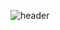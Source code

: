 ![header](https://capsule-render.vercel.app/api?type=waving&color=auto&height=300&section=header&text=xeoxxn_GitHub&fontSize=60&animation=fadeIn&fontAlignY=38&desc=KMU22%SW20%20Profile%20or%20any%20Repo%20like%20me!&descAlignY=51&descAlign=62)
